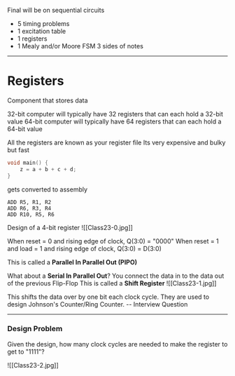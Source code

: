 Final will be on sequential circuits
- 5 timing problems
- 1 excitation table
- 1 registers
- 1 Mealy and/or Moore FSM
3 sides of notes

---

# Registers
Component that stores data

32-bit computer will typically have 32 registers that can each hold a 32-bit value
64-bit computer will typically have 64 registers that can each hold a 64-bit value

All the registers are known as your register file
Its very expensive and bulky but fast

```c
void main() {
    z = a + b + c + d;
}
```
gets converted to assembly
```ASM
ADD R5, R1, R2
ADD R6, R3, R4
ADD R10, R5, R6
```

Design of a 4-bit register
![[Class23-0.jpg]]

When reset = 0 and
       rising edge of clock, Q(3:0) = "0000"
When reset = 1 and
       load = 1 and
       rising edge of clock, Q(3:0) = D(3:0)

This is called a **Parallel In Parallel Out (PIPO)**

What about a **Serial In Parallel Out**?
You connect the data in to the data out of the previous Flip-Flop
This is called a **Shift Register**
![[Class23-1.jpg]]

This shifts the data over by one bit each clock cycle.
They are used to design Johnson's Counter/Ring Counter. -- Interview Question

---

### Design Problem

Given the design, how many clock cycles are needed to make the register to get to "1111"?

![[Class23-2.jpg]]
